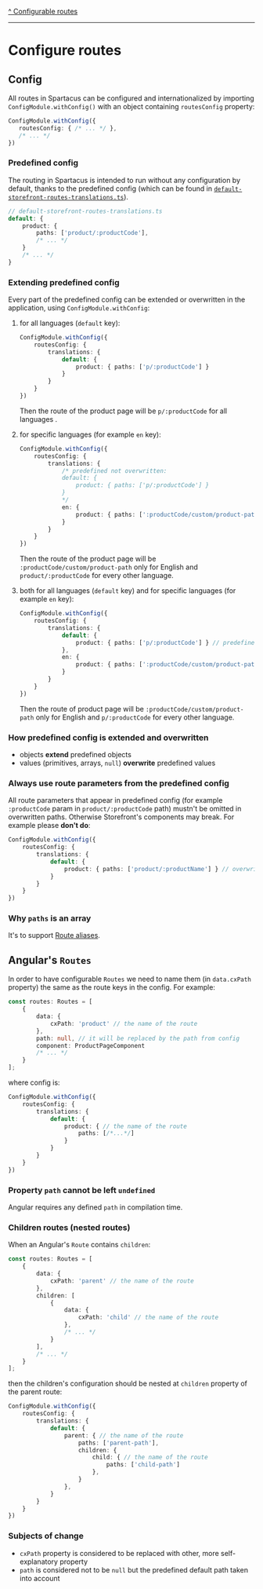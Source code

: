 [^ Configurable routes](../README.md)

---

# Configure routes

## Config

All routes in Spartacus can be configured and internationalized by importing `ConfigModule.withConfig()` with an object containing `routesConfig` property: 

 ```typescript
ConfigModule.withConfig({
    routesConfig: { /* ... */ },
    /* ... */
})
```

### Predefined config

The routing in Spartacus is intended to run without any configuration by default, thanks to the predefined config (which can be found in [`default-storefront-routes-translations.ts`](./config/default-storefront-routes-translations.ts)).

```typescript
// default-storefront-routes-translations.ts
default: {
    product: { 
        paths: ['product/:productCode'],
        /* ... */
    }
    /* ... */
}
```

### Extending predefined config

Every part of the predefined config can be extended or overwritten in the application, using `ConfigModule.withConfig`:

1. for all languages (`default` key):

    ```typescript
    ConfigModule.withConfig({
        routesConfig: {
            translations: {
                default: {
                    product: { paths: ['p/:productCode'] }
                }
            }
        }
    })
    ```

    Then the route of the product page will be `p/:productCode` for all languages .

2. for specific languages (for example `en` key):

    ```typescript
    ConfigModule.withConfig({
        routesConfig: {
            translations: {
                /* predefined not overwritten: 
                default: {
                    product: { paths: ['p/:productCode'] }
                }
                */
                en: {
                    product: { paths: [':productCode/custom/product-path'] }
                }
            }
        }
    })
    ```

    Then the route of the product page will be `:productCode/custom/product-path` only for English and `product/:productCode` for every other language.

3. both for all languages (`default` key) and for specific languages (for example `en` key):

    ```typescript
    ConfigModule.withConfig({
        routesConfig: {
            translations: {
                default: { 
                    product: { paths: ['p/:productCode'] } // predefined overwritten
                },
                en: {
                    product: { paths: [':productCode/custom/product-path'] }
                }
            }
        }
    })
    ```

    Then the route of product page will be `:productCode/custom/product-path` only for English and `p/:productCode` for every other language.

### How predefined config is extended and overwritten

- objects **extend** predefined objects
- values (primitives, arrays, `null`) **overwrite** predefined values

### Always use route parameters from the predefined config

All route parameters that appear in predefined config (for example `:productCode` param in `product/:productCode` path) mustn't be omitted in overwritten paths. Otherwise Storefront's components may break. For example please **don't do**:

```typescript
ConfigModule.withConfig({
    routesConfig: {
        translations: {
            default: {
                product: { paths: ['product/:productName'] } // overwritten without :productCode
            }
        }
    }
})
```

### Why `paths` is an array

It's to support [Route aliases](./route-aliases.md).

## Angular's `Routes`

In order to have configurable `Routes` we need to name them (in `data.cxPath` property) the same as the route keys in the config. For example:

```typescript
const routes: Routes = [
    {
        data: {
            cxPath: 'product' // the name of the route
        },
        path: null, // it will be replaced by the path from config
        component: ProductPageComponent
        /* ... */
    }
];
```

where config is:

```typescript
ConfigModule.withConfig({
    routesConfig: {
        translations: {
            default: {
                product: { // the name of the route
                    paths: [/*...*/]
                }
            }
        }
    }
})
```

### Property `path` cannot be left `undefined`

Angular requires any defined `path` in compilation time.

### Children routes (nested routes)

When an Angular's `Route` contains `children`:

```typescript
const routes: Routes = [
    {
        data: {
            cxPath: 'parent' // the name of the route
        },
        children: [
            {
                data: {
                    cxPath: 'child' // the name of the route
                },
                /* ... */
            }
        ],
        /* ... */
    }
];
```

then the children's configuration should be nested at `children` property of the parent route:

```typescript
ConfigModule.withConfig({
    routesConfig: {
        translations: {
            default: {
                parent: { // the name of the route
                    paths: ['parent-path'],
                    children: {
                        child: { // the name of the route
                            paths: ['child-path']
                        },
                    }
                },
            }
        }
    }
})
```

### Subjects of change

- `cxPath` property is considered to be replaced with other, more self-explanatory property
- `path` is considered not to be `null` but the predefined default path taken into account
